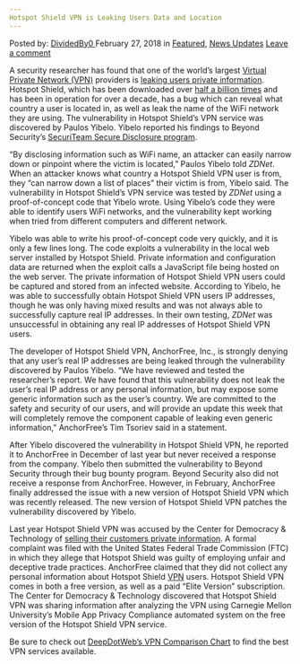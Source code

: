 ```yaml
---
Hotspot Shield VPN is Leaking Users Data and Location
---
```

<article class="post-listing post-24888 post type-post status-publish format-standard has-post-thumbnail hentry 
 tag-data tag-hotspot tag-leaking tag-location tag-shield tag-users tag-vpn">
<div class="post-inner">
<span>Posted by: <a href="https://www.deepdotweb.com/author/dividedby0/" title="">DividedBy0 </a></span>
<span>February 27, 2018</span>
<span>in <a href="https://www.deepdotweb.com/category/deepdot-news/" rel="category tag">Featured</a>, <a href="https://www.deepdotweb.com/category/news-updates/" rel="category tag">News Updates</a></span>
<span><a href="https://www.deepdotweb.com/2018/02/27/hotspot-shield-vpn-leaking-users-data-location/#respond">Leave a comment</a></span>


<p>A security researcher has found that one of the world’s largest <a href="https://www.deepdotweb.com/2014/07/08/is-your-vpn-legit-or-shit/">Virtual Private Network (VPN)</a> providers is <a href="http://www.zdnet.com/article/privacy-flaw-in-hotspot-shield-can-identify-users-locations/">leaking users private information</a>. Hotspot Shield, which has been downloaded over <a href="https://en.wikipedia.org/wiki/Hotspot_Shield">half a billion times</a> and has been in operation for over a decade, has a bug which can reveal what country a user is located in, as well as leak the name of the WiFi network they are using. The vulnerability in Hotspot Shield’s VPN service was discovered by Paulos Yibelo. Yibelo reported his findings to Beyond Security’s <a href="https://blogs.securiteam.com/index.php/archives/3604">SecuriTeam Secure Disclosure program</a>.</p>
<p>“By disclosing information such as WiFi name, an attacker can easily narrow down or pinpoint where the victim is located,” Paulos Yibelo told <em>ZDNet</em>. When an attacker knows what country a Hotspot Shield VPN user is from, they “can narrow down a list of places” their victim is from, Yibelo said. The vulnerability in Hotspot Shield’s VPN service was tested by <em>ZDNet</em> using a proof-of-concept code that Yibelo wrote. Using Yibelo’s code they were able to identify users WiFi networks, and the vulnerability kept working when tried from different computers and different network.</p>
<p>Yibelo was able to write his proof-of-concept code very quickly, and it is only a few lines long. The code exploits a vulnerability in the local web server installed by Hotspot Shield. Private information and configuration data are returned when the exploit calls a JavaScript file being hosted on the web server. The private information of Hotspot Shield VPN users could be captured and stored from an infected website. According to Yibelo, he was able to successfully obtain Hotspot Shield VPN users IP addresses, though he was only having mixed results and was not always able to successfully capture real IP addresses. In their own testing, <em>ZDNet</em> was unsuccessful in obtaining any real IP addresses of Hotspot Shield VPN users.</p>
<p>The developer of Hotspot Shield VPN, AnchorFree, Inc., is strongly denying that any user’s real IP addresses are being leaked through the vulnerability discovered by Paulos Yibelo. “We have reviewed and tested the researcher&#8217;s report. We have found that this vulnerability does not leak the user&#8217;s real IP address or any personal information, but may expose some generic information such as the user&#8217;s country. We are committed to the safety and security of our users, and will provide an update this week that will completely remove the component capable of leaking even generic information,” AnchorFree&#8217;s Tim Tsoriev said in a statement.</p>
<p>After Yibelo discovered the vulnerability in Hotspot Shield VPN, he reported it to AnchorFree in December of last year but never received a response from the company. Yibelo then submitted the vulnerability to Beyond Security through their bug bounty program. Beyond Security also did not receive a response from AnchorFree. However, in February, AnchorFree finally addressed the issue with a new version of Hotspot Shield VPN which was recently released. The new version of Hotspot Shield VPN patches the vulnerability discovered by Yibelo.</p>
<p>Last year Hotspot Shield VPN was accused by the Center for Democracy &amp; Technology of <a href="https://www.deepdotweb.com/2017/08/25/hotspot-shield-vpn-accused-selling-customer-data-advertisers/">selling their customers private information</a>. A formal complaint was filed with the United States Federal Trade Commission (FTC) in which they allege that Hotspot Shield was guilty of employing unfair and deceptive trade practices. AnchorFree claimed that they did not collect any personal information about Hotspot Shield <a href="https://www.deepdotweb.com/tag/vpn/">VPN</a> users. Hotspot Shield VPN comes in both a free version, as well as a paid “Elite Version” subscription. The Center for Democracy &amp; Technology discovered that Hotspot Shield VPN was sharing information after analyzing the VPN using Carnegie Mellon University’s Mobile App Privacy Compliance automated system on the free version of the Hotspot Shield VPN service.</p>
<p>Be sure to check out <a href="https://www.deepdotweb.com/2017/08/25/hotspot-shield-vpn-accused-selling-customer-data-advertisers/">DeepDotWeb’s VPN Comparison Chart</a> to find the best VPN services available.</p>
</div>
<span style="display:none"><a href="https://www.deepdotweb.com/tag/data/" rel="tag">data</a> <a href="https://www.deepdotweb.com/tag/hotspot/" rel="tag">hotspot</a> <a href="https://www.deepdotweb.com/tag/leaking/" rel="tag">leaking</a> <a href="https://www.deepdotweb.com/tag/location/" rel="tag">location</a> <a href="https://www.deepdotweb.com/tag/shield/" rel="tag">shield</a> <a href="https://www.deepdotweb.com/tag/users/" rel="tag">users</a> <a href="https://www.deepdotweb.com/tag/vpn/" rel="tag">vpn</a></span> <span style="display:none" class="updated">2018-02-27</span>
<div style="display:none" class="vcard author" itemprop="author" itemscope itemtype="http://schema.org/Person"><strong class="fn" itemprop="name"><a href="https://www.deepdotweb.com/author/dividedby0/" title="Posts by DividedBy0" rel="author">DividedBy0</a></strong></div>
</div>
</article>

